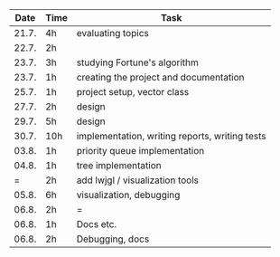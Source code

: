|Date |Time|Task
---|---|---
21.7.|4h|evaluating topics
22.7.|2h|
23.7.|3h|studying Fortune's algorithm
23.7.|1h|creating the project and documentation
25.7.|1h|project setup, vector class
27.7.|2h|design
29.7.|5h|design
30.7.|10h|implementation, writing reports, writing tests
03.8.|1h|priority queue implementation
04.8.|1h|tree implementation
=|2h|add lwjgl / visualization tools
05.8.|6h|visualization, debugging
06.8.|2h|=
06.8.|1h|Docs etc.
06.8.|2h|Debugging, docs